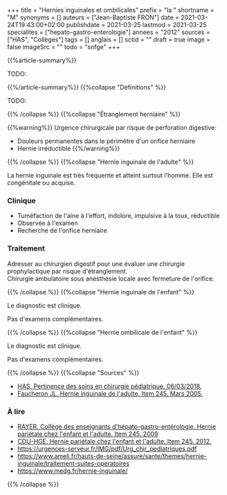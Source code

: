 +++
title = "Hernies inguinales et ombilicales"
prefix = "la "
shortname = "M"
synonyms = []
auteurs = ["Jean-Baptiste FRON"]
date = 2021-03-24T19:43:00+02:00
publishdate = 2021-03-25
lastmod = 2021-03-25
specialites = ["hepato-gastro-enterologie"]
annees = "2012"
sources = ["HAS", "Collèges"]
tags = []
anglais = []
sctid = ""
draft = true
image = false
imageSrc = ""
todo = "snfge"
+++

{{%article-summary%}}

TODO:

{{%/article-summary%}}
{{%collapse "Définitions" %}}

TODO:

{{% /collapse %}}
{{%collapse "Étranglement herniaire" %}}

{{%warning%}}
Urgence chirurgicale par risque de perforation digestive:

- Douleurs permanentes dans le périmètre d'un orifice herniaire
- Hernie irréductible
{{%/warning%}}

{{% /collapse %}}
{{%collapse "Hernie inguinale de l'adulte" %}}

La hernie inguinale est très fréquente et atteint surtout l'homme. Elle est congénitale ou acquise.

### Clinique

- Tuméfaction de l'aine à l'effort, indolore, impulsive à la toux, réductible
- Observée à l'examen
- Recherche de l'orifice herniaire

### Traitement

Adresser au chirurgien digestif pour une évaluer une chirurgie prophylactique par risque d'étranglement.  
Chirurgie ambulatoire sous anesthésie locale avec fermeture de l'orifice.

{{% /collapse %}}
{{%collapse "Hernie inguinale de l'enfant" %}}

Le diagnostic est clinique.

Pas d'examens complémentaires.

{{% /collapse %}}
{{%collapse "Hernie ombilicale de l'enfant" %}}

Le diagnostic est clinique.

Pas d'examens complémentaires.

{{% /collapse %}}
{{%collapse "Sources" %}}

- [HAS. Pertinence des soins en chirurgie pédiatrique. 06/03/2018.](https://www.has-sante.fr/jcms/c_2831488/fr/pertinence-des-soins-en-chirurgie-pediatrique)
- [Faucheron JL. Hernie inguinale de l'adulte. Item 245. Mars 2005.](http://www-sante.ujf-grenoble.fr/SANTE/corpus/disciplines/hepgastro/pathparoi/245a/leconimprim.pdf)

### À lire

- [RAYER. Collège des enseignants d'hépato-gastro-entérologie. Hernie pariétale chez l'enfant et l'adulte. Item 245. 2009](http://campus.cerimes.fr/hepato-gastro-enterologie/enseignement/item245/site/html/cours.pdf)
- [CDU-HGE. Hernie pariétale chez l'enfant et l'adulte. Item 245. 2012.](https://www.snfge.org/sites/default/files/SNFGE/Rubrique_Professionnels/abrege_hepato_gastro/abrege_d_hge_2012-chap24_item245.pdf)
- https://urgences-serveur.fr/IMG/pdf/Urg_chir_pediatriques.pdf
- https://www.ameli.fr/hauts-de-seine/assure/sante/themes/hernie-inguinale/traitement-suites-operatoires
- https://www.medg.fr/hernie-inguinale/

{{% /collapse %}}
